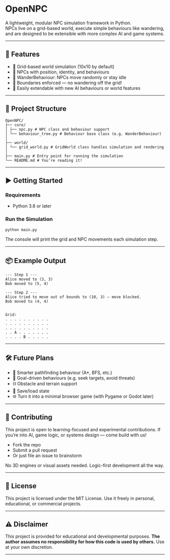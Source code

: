# OpenNPC

A lightweight, modular NPC simulation framework in Python.  
NPCs live on a grid-based world, execute simple behaviours like wandering, and are designed to be extensible with more complex AI and game systems.

---

## 🧠 Features

- 🧱 Grid-based world simulation (10x10 by default)
- 🤖 NPCs with position, identity, and behaviours
- 🔁 WanderBehaviour: NPCs move randomly or stay idle
- 🚧 Boundaries enforced — no wandering off the grid!
- 🧩 Easily extendable with new AI behaviours or world features

---

## 📁 Project Structure

```
OpenNPC/
├── core/
│ ├── npc.py # NPC class and behaviour support
│ └── behaviour_tree.py # Behaviour base class (e.g. WanderBehaviour)
│
├── world/
│ └── grid_world.py # GridWorld class handles simulation and rendering
│
├── main.py # Entry point for running the simulation
└── README.md # You’re reading it!
```
---

## ▶️ Getting Started

### Requirements

- Python 3.8 or later

### Run the Simulation

```bash
python main.py
```
The console will print the grid and NPC movements each simulation step.

---

## 📦 Example Output
```
--- Step 1 ---
Alice moved to (3, 3)
Bob moved to (5, 4)

--- Step 2 ---
Alice tried to move out of bounds to (10, 3) — move blocked.
Bob moved to (4, 4)


Grid:
. . . . . . . . . .
. . . . . . . . . .
. . . . . . . . . .
. . A . . . . . . .
. . . . B . . . . .
```

---

## 🛠 Future Plans

- 🧠 Smarter pathfinding behaviour (A*, BFS, etc.)
- 🎯 Goal-driven behaviours (e.g. seek targets, avoid threats)
- ⛓️ Obstacle and terrain support
- 📜 Save/load state
- 🌐 Turn it into a minimal browser game (with Pygame or Godot later)

---

## 🤝 Contributing
This project is open to learning-focused and experimental contributions.
If you’re into AI, game logic, or systems design — come build with us!

- Fork the repo
- Submit a pull request
- Or just file an issue to brainstorm

No 3D engines or visual assets needed. Logic-first development all the way.

---

## 📄 License
This project is licensed under the MIT License.
Use it freely in personal, educational, or commercial projects.

---

## ⚠️ Disclaimer
This project is provided for educational and developmental purposes.
**The author assumes no responsibility for how this code is used by others.**
Use at your own discretion.

---

